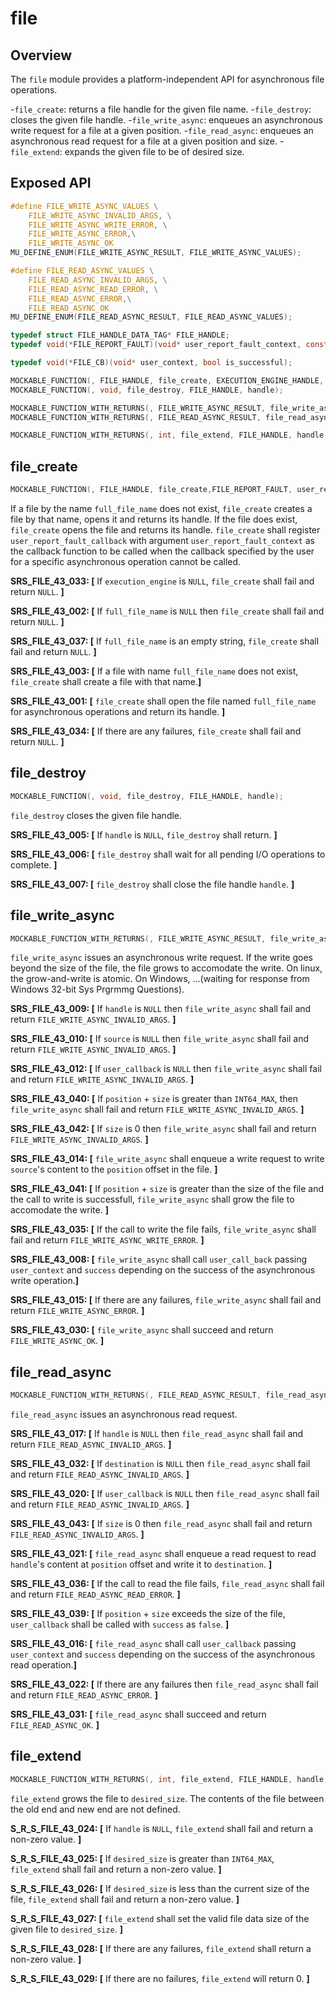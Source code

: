 # file

## Overview

The `file` module provides a platform-independent API for asynchronous file operations.

-`file_create`: returns a file handle for the given file name.
-`file_destroy`: closes the given file handle.
-`file_write_async`: enqueues an asynchronous write request for a file at a given position.
-`file_read_async`: enqueues an asynchronous read request for a file at a given position and size.
-`file_extend`: expands the given file to be of desired size.

## Exposed API

```c
#define FILE_WRITE_ASYNC_VALUES \
    FILE_WRITE_ASYNC_INVALID_ARGS, \
    FILE_WRITE_ASYNC_WRITE_ERROR, \
    FILE_WRITE_ASYNC_ERROR,\
    FILE_WRITE_ASYNC_OK
MU_DEFINE_ENUM(FILE_WRITE_ASYNC_RESULT, FILE_WRITE_ASYNC_VALUES);

#define FILE_READ_ASYNC_VALUES \
    FILE_READ_ASYNC_INVALID_ARGS, \
    FILE_READ_ASYNC_READ_ERROR, \
    FILE_READ_ASYNC_ERROR,\
    FILE_READ_ASYNC_OK
MU_DEFINE_ENUM(FILE_READ_ASYNC_RESULT, FILE_READ_ASYNC_VALUES);

typedef struct FILE_HANDLE_DATA_TAG* FILE_HANDLE;
typedef void(*FILE_REPORT_FAULT)(void* user_report_fault_context, const char* information);

typedef void(*FILE_CB)(void* user_context, bool is_successful);

MOCKABLE_FUNCTION(, FILE_HANDLE, file_create, EXECUTION_ENGINE_HANDLE, execution_engine, const char*, full_file_name, FILE_REPORT_FAULT, user_report_fault_callback, void*, user_report_fault_context);
MOCKABLE_FUNCTION(, void, file_destroy, FILE_HANDLE, handle);

MOCKABLE_FUNCTION_WITH_RETURNS(, FILE_WRITE_ASYNC_RESULT, file_write_async, FILE_HANDLE, handle, const unsigned char*, source, uint32_t, size, uint64_t, position, FILE_CB, user_callback, void*, user_context)(FILE_WRITE_ASYNC_OK, FILE_WRITE_ASYNC_ERROR);
MOCKABLE_FUNCTION_WITH_RETURNS(, FILE_READ_ASYNC_RESULT, file_read_async, FILE_HANDLE, handle, unsigned char*, destination, uint32_t, size, uint64_t, position, FILE_CB, user_callback, void*, user_context)(FILE_READ_ASYNC_OK, FILE_READ_ASYNC_ERROR);

MOCKABLE_FUNCTION_WITH_RETURNS(, int, file_extend, FILE_HANDLE, handle, uint64_t, desired_size)(0, MU_FAILURE);
```

## file_create

```c
MOCKABLE_FUNCTION(, FILE_HANDLE, file_create,FILE_REPORT_FAULT, user_report_fault_callback, void*, user_report_fault_context, EXECUTION_ENGINE_HANDLE, execution_engine, const char*, full_file_name);
```

If a file by the name `full_file_name` does not exist, `file_create` creates a file by that name, opens it and returns its handle. If the file does exist, `file_create` opens the file and returns its handle. `file_create` shall register `user_report_fault_callback` with argument `user_report_fault_context` as the callback function to be called when the callback specified by the user for a specific asynchronous operation cannot be called.

**SRS_FILE_43_033: [** If `execution_engine` is `NULL`, `file_create` shall fail and return `NULL`. **]**

**SRS_FILE_43_002: [** If `full_file_name` is `NULL` then `file_create` shall fail and return `NULL`. **]**

**SRS_FILE_43_037: [** If `full_file_name` is an empty string, `file_create` shall fail and return `NULL`. **]**

**SRS_FILE_43_003: [** If a file with name `full_file_name` does not exist, `file_create` shall create a file with that name.**]**

**SRS_FILE_43_001: [** `file_create` shall open the file named `full_file_name` for asynchronous operations and return its handle. **]**

**SRS_FILE_43_034: [** If there are any failures, `file_create` shall fail and return `NULL`. **]**

## file_destroy 

```c
MOCKABLE_FUNCTION(, void, file_destroy, FILE_HANDLE, handle);
```

`file_destroy` closes the given file handle.

**SRS_FILE_43_005: [** If `handle` is `NULL`, `file_destroy` shall return. **]**

**SRS_FILE_43_006: [** `file_destroy` shall wait for all pending I/O operations to complete. **]**

**SRS_FILE_43_007: [** `file_destroy` shall close the file handle `handle`. **]**

## file_write_async

```c
MOCKABLE_FUNCTION_WITH_RETURNS(, FILE_WRITE_ASYNC_RESULT, file_write_async, FILE_HANDLE, handle, const unsigned char*, source, uint32_t, size, uint64_t, position, FILE_WRITE_CB, user_callback, void*, user_context)(FILE_WRITE_ASYNC_OK, FILE_WRITE_ASYNC_ERROR);
```

`file_write_async` issues an asynchronous write request. If the write goes beyond the size of the file, the file grows to accomodate the write. On linux, the grow-and-write is atomic. On Windows, ...(waiting for response from Windows 32-bit Sys Prgrmmg Questions).

**SRS_FILE_43_009: [** If `handle` is `NULL` then `file_write_async` shall fail and return `FILE_WRITE_ASYNC_INVALID_ARGS`. **]**

**SRS_FILE_43_010: [** If `source` is `NULL` then `file_write_async` shall fail and return `FILE_WRITE_ASYNC_INVALID_ARGS`. **]**

**SRS_FILE_43_012: [** If `user_callback` is `NULL` then `file_write_async` shall fail and return `FILE_WRITE_ASYNC_INVALID_ARGS`. **]**

**SRS_FILE_43_040: [** If `position` + `size` is greater than `INT64_MAX`, then `file_write_async` shall fail and return `FILE_WRITE_ASYNC_INVALID_ARGS`. **]**

**SRS_FILE_43_042: [** If `size` is 0 then `file_write_async` shall fail and return `FILE_WRITE_ASYNC_INVALID_ARGS`. **]**

**SRS_FILE_43_014: [** `file_write_async` shall enqueue a write request to write `source`'s content to the `position` offset in the file. **]**

**SRS_FILE_43_041: [** If `position` + `size` is greater than the size of the file and the call to write is successfull, `file_write_async` shall grow the file to accomodate the write. **]**

**SRS_FILE_43_035: [** If the call to write the file fails, `file_write_async` shall fail and return `FILE_WRITE_ASYNC_WRITE_ERROR`. **]**

**SRS_FILE_43_008: [** `file_write_async` shall call `user_call_back` passing `user_context` and `success` depending on the success of the asynchronous write operation.**]**

**SRS_FILE_43_015: [** If there are any failures, `file_write_async` shall fail and return `FILE_WRITE_ASYNC_ERROR`. **]**

**SRS_FILE_43_030: [** `file_write_async` shall succeed and return `FILE_WRITE_ASYNC_OK`. **]**

## file_read_async

```c
MOCKABLE_FUNCTION_WITH_RETURNS(, FILE_READ_ASYNC_RESULT, file_read_async, FILE_HANDLE, handle, uint64_t, position, unsigned char*, destination, uint32_t, size,FILE_READ_CB, user_callback, void*, user_context)(FILE_READ_ASYNC_OK, FILE_READ_ASYNC_ERROR);
```

`file_read_async` issues an asynchronous read request.

**SRS_FILE_43_017: [** If `handle` is `NULL` then `file_read_async` shall fail and return `FILE_READ_ASYNC_INVALID_ARGS`. **]**

**SRS_FILE_43_032: [** If `destination` is `NULL` then `file_read_async` shall fail and return `FILE_READ_ASYNC_INVALID_ARGS`. **]**

**SRS_FILE_43_020: [** If `user_callback` is `NULL` then `file_read_async` shall fail and return `FILE_READ_ASYNC_INVALID_ARGS`. **]**

**SRS_FILE_43_043: [** If `size` is 0 then `file_read_async` shall fail and return `FILE_READ_ASYNC_INVALID_ARGS`. **]**

**SRS_FILE_43_021: [** `file_read_async` shall enqueue a read request to read `handle`'s content at `position` offset and write it to `destination`. **]**

**SRS_FILE_43_036: [** If the call to read the file fails, `file_read_async` shall fail and return `FILE_READ_ASYNC_READ_ERROR`. **]**

**SRS_FILE_43_039: [** If `position` + `size` exceeds the size of the file, `user_callback` shall be called with `success` as `false`. **]**

**SRS_FILE_43_016: [** `file_read_async` shall call `user_callback` passing `user_context` and `success` depending on the success of the asynchronous read operation.**]**

**SRS_FILE_43_022: [** If there are any failures then `file_read_async` shall fail and return `FILE_READ_ASYNC_ERROR`. **]**

**SRS_FILE_43_031: [** `file_read_async` shall succeed and return `FILE_READ_ASYNC_OK`. **]**

## file_extend

```c
MOCKABLE_FUNCTION_WITH_RETURNS(, int, file_extend, FILE_HANDLE, handle, uint64_t, desired_size)(0, MU_FAILURE);
```

`file_extend` grows the file to `desired_size`. The contents of the file between the old end and new end are not defined.

**S_R_S_FILE_43_024: [** If `handle` is `NULL`, `file_extend` shall fail and return a non-zero value. **]**

**S_R_S_FILE_43_025: [** If `desired_size` is greater than `INT64_MAX`, `file_extend` shall fail and return a non-zero value. **]**

**S_R_S_FILE_43_026: [** If `desired_size` is less than the current size of the file, `file_extend` shall fail and return a non-zero value. **]**

**S_R_S_FILE_43_027: [** `file_extend` shall set the valid file data size of the given file to `desired_size`. **]**

**S_R_S_FILE_43_028: [** If there are any failures, `file_extend` shall return a non-zero value. **]**

**S_R_S_FILE_43_029: [** If there are no failures, `file_extend` will return 0. **]**